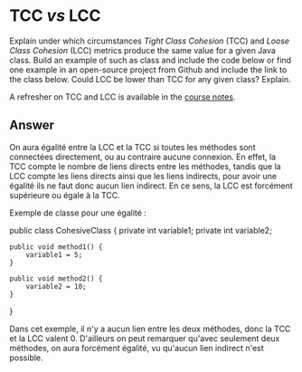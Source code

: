 # TCC *vs* LCC

Explain under which circumstances *Tight Class Cohesion* (TCC) and *Loose Class Cohesion* (LCC) metrics produce the same value for a given Java class. Build an example of such as class and include the code below or find one example in an open-source project from Github and include the link to the class below. Could LCC be lower than TCC for any given class? Explain.

A refresher on TCC and LCC is available in the [course notes](https://oscarlvp.github.io/vandv-classes/#cohesion-graph).

## Answer

On aura égalité entre la LCC et la TCC si toutes les méthodes sont connectées directement, ou au contraire aucune connexion. En effet, la TCC compte le nombre de liens directs entre les méthodes, tandis que la LCC compte les liens directs ainsi que les liens indirects, pour avoir une égalité ils ne faut donc aucun lien indirect. En ce sens, la LCC est forcément supérieure ou égale à la TCC.

Exemple de classe pour une égalité :

public class CohesiveClass {
    private int variable1;
    private int variable2;
    
    public void method1() {
        variable1 = 5;
    }
    
    public void method2() {
        variable2 = 10;
    }
  }

  Dans cet exemple, il n'y a aucun lien entre les deux méthodes, donc la TCC et la LCC valent 0. D'ailleurs on peut remarquer qu'avec seulement deux méthodes, on aura forcément égalité, vu qu'aucun lien indirect n'est possible. 
